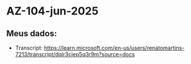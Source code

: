 # AZ-104-jun-2025

## Meus dados:
- Transcript: https://learn.microsoft.com/en-us/users/renatomartins-7213/transcript/dqlr3cjep5q3r9m?source=docs
